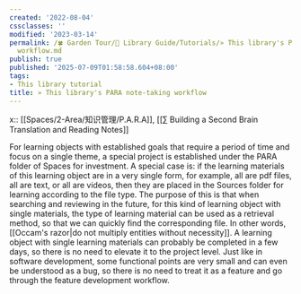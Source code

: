 ```yaml
---
created: '2022-08-04'
cssclasses: ''
modified: '2023-03-14'
permalink: /🍀 Garden Tour/🧰 Library Guide/Tutorials/» This library's PARA note-taking
  workflow.md
publish: true
published: '2025-07-09T01:58:58.604+08:00'
tags:
- This library tutorial
title: » This library's PARA note-taking workflow
---
```

x:: [[Spaces/2-Area/知识管理/P.A.R.A]], [[∑ Building a Second Brain Translation and Reading Notes]]

For learning objects with established goals that require a period of time and focus on a single theme, a special project is established under the PARA folder of Spaces for investment. A special case is: if the learning materials of this learning object are in a very single form, for example, all are pdf files, all are text, or all are videos, then they are placed in the Sources folder for learning according to the file type. The purpose of this is that when searching and reviewing in the future, for this kind of learning object with single materials, the type of learning material can be used as a retrieval method, so that we can quickly find the corresponding file. In other words, [[Occam's razor\|do not multiply entities without necessity]]. A learning object with single learning materials can probably be completed in a few days, so there is no need to elevate it to the project level. Just like in software development, some functional points are very small and can even be understood as a bug, so there is no need to treat it as a feature and go through the feature development workflow. 
